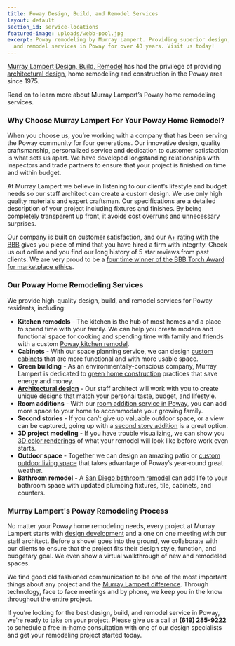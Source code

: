 ```yaml
---
title: Poway Design, Build, and Remodel Services
layout: default
section_id: service-locations
featured-image: uploads/webb-pool.jpg
excerpt: Poway remodeling by Murray Lampert. Providing superior design, build,
  and remodel services in Poway for over 40 years. Visit us today!
---
```


[Murray Lampert Design, Build, Remodel](/about-murray-lampert-design-build-remodel) has had the privilege of providing [architectural design](), home remodeling and construction in the Poway area since 1975.

Read on to learn more about Murray Lampert’s Poway home remodeling services.

### Why Choose Murray Lampert For Your Poway Home Remodel?

When you choose us, you’re working with a company that has been serving the Poway community for four generations. Our innovative design, quality craftsmanship, personalized service and dedication to customer satisfaction is what sets us apart. We have developed longstanding relationships with inspectors and trade partners to ensure that your project is finished on time and within budget.

At Murray Lampert we believe in listening to our client’s lifestyle and budget needs so our staff architect can create a custom design. We use only high quality materials and expert craftsman. Our specifications are a detailed description of your project including fixtures and finishes. By being completely transparent up front, it avoids cost overruns and unnecessary surprises.

Our company is built on customer satisfaction, and our [A+ rating with the BBB](https://www.bbb.org/sdoc/business-reviews/construction-and-remodeling-services/murray-lampert-design-build-remodel-in-san-diego-ca-100554/#bbbonlineclick) gives you piece of mind that you have hired a firm with integrity. Check us out online and you find our long history of 5 star reviews from past clients. We are very proud to be a [four time winner of the BBB Torch Award for marketplace ethics](http://murraylampert.com/another-better-business-bureau-torch-award/).

### Our Poway Home Remodeling Services

We provide high-quality design, build, and remodel services for Poway residents, including:

- **Kitchen remodels** - The kitchen is the hub of most homes and a place to spend time with your family. We can help you create modern and functional space for cooking and spending time with family and friends with a custom [Poway kitchen remodel](/kitchen-remodeling-poway).
- **Cabinets** - With our space planning service, we can design [custom cabinets](/san-diego-custom-cabinet-construction-services) that are more functional and with more usable space.
- **Green building** - As an environmentally-conscious company, Murray Lampert is dedicated to [green home construction](/san-diego-green-home-construction) practices that save energy and money.
- **[Architectural design](/san-diego-architectural-design-services)** - Our staff architect will work with you to create unique designs that match your personal taste, budget, and lifestyle.
- **Room additions** - With our [room addition service in Poway](/room-additions-poway), you can add more space to your home to accommodate your growing family.
- **Second stories** - If you can’t give up valuable outdoor space, or a view can be captured, going up with a [second story addition](/san-diego-second-story-addition/) is a great option.
- **3D project modeling** - If you have trouble visualizing, we can show you [3D color renderings](/3d-architectural-rendering-services) of what your remodel will look like before work even starts.
- **Outdoor space** - Together we can design an amazing patio or [custom outdoor living space](/san-diego-outdoor-living-space-design/) that takes advantage of Poway’s year-round great weather.
- **Bathroom remodel** - A [San Diego bathroom remodel](/san-diego-bathroom-remodeling-services) can add life to your bathroom space with updated plumbing fixtures, tile, cabinets, and counters.

### Murray Lampert's Poway Remodeling Process

No matter your Poway home remodeling needs, every project at Murray Lampert starts with [design development](/working-with-murray-lampert-our-architectural-design-and-color-rendering-process/) and a one on one meeting with our staff architect. Before a shovel goes into the ground, we collaborate with our clients to ensure that the project fits their design style, function, and budgetary goal. We even show a virtual walkthrough of new and remodeled spaces.

We find good old fashioned communication to be one of the most important things about any project and the [Murray Lampert difference](/about-murray-lampert-design-build-remodel). Through technology, face to face meetings and by phone, we keep you in the know throughout the entire project.

If you’re looking for the best design, build, and remodel service in Poway, we’re ready to take on your project. Please give us a call at **(619) 285-9222** to schedule a free in-home consultation with one of our design specialists and get your remodeling project started today.
